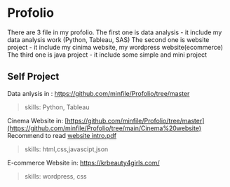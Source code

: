 # Profolio
There are 3 file in my profolio.
The first one is data analysis - it include my data analysis work (Python, Tableau, SAS)
The second one is website project - it include my cinima website, my wordpress website(ecommerce)
The third one is java project - it include some simple and mini project

## Self Project
Data anlysis in : https://github.com/minfile/Profolio/tree/master
> skills: Python, Tableau

Cinema Website in: [https://github.com/minfile/Profolio/tree/master](https://github.com/minfile/Profolio/tree/main/Cinema%20website)
Recommend to read [website intro.pdf](https://github.com/minfile/Profolio/blob/main/website%20intro.pdf)  
> skills: html,css,javascipt,json

E-commerce Website in: https://krbeauty4girls.com/
> skills: wordpress, css
